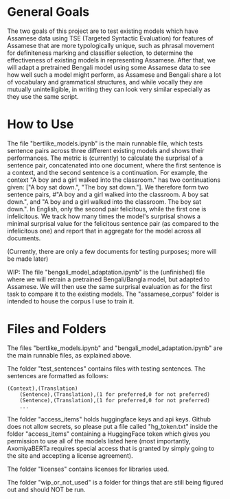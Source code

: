 # General Goals
The two goals of this project are to test existing models which have Assamese data using TSE (Targeted Syntactic Evaluation) for features of Assamese that are more typologically unique, such as phrasal movement for definiteness marking and classifier selection, to determine the effectiveness of existing models in representing Assamese. After that, we will adapt a pretrained Bengali model using some Assamese data to see how well such a model might perform, as Assamese and Bengali share a lot of vocabulary and grammatical structures, and while vocally they are mutually unintelligible, in writing they can look very similar especially as they use the same script.

# How to Use
The file "bertlike_models.ipynb" is the main runnable file, which tests sentence pairs across three different existing models and shows their performances. The metric is (currently) to calculate the surprisal of a sentence pair, concatenated into one document, where the first sentence is a context, and the second sentence is a continuation. For example, the context "A boy and a girl walked into the classroom." has two continuations given: ["A boy sat down.", "The boy sat down."]. We therefore form two sentence pairs, #"A boy and a girl walked into the classroom. A boy sat down.", and "A boy and a girl walked into the classroom. The boy sat down.". In English, only the second pair felicitous, while the first one is infelicitous. We track how many times the model's surprisal shows a minimal surprisal value for the felicitous sentence pair (as compared to the infelicitous one) and report that in aggregate for the model across all documents.

(Currently, there are only a few documents for testing purposes; more will be made later)

WIP: The file "bengali_model_adaptation.ipynb" is the (unfinished) file where we will retrain a pretrained Bengali/Bangla model, but adapted to Assamese. We will then use the same surprisal evaluation as for the first task to compare it to the existing models. The "assamese_corpus" folder is intended to house the corpus I use to train it.

# Files and Folders
The files "bertlike_models.ipynb" and "bengali_model_adaptation.ipynb" are the main runnable files, as explained above.

The folder "test_sentences" contains files with testing sentences. The sentences are formatted as follows:<br>
```
(Context),(Translation)
    (Sentence),(Translation),(1 for preferred,0 for not preferred)
    (Sentence),(Translation),(1 for preferred,0 for not preferred)
    ...
```

The folder "access_items" holds huggingface keys and api keys. Github does not allow secrets, so please put a file called "hg_token.txt" inside the folder "access_items" containing a HuggingFace token which gives you permission to use all of the models listed here (most importantly, AxomiyaBERTa requires special access that is granted by simply going to the site and accepting a license agreement).

The folder "licenses" contains licenses for libraries used.

The folder "wip_or_not_used" is a folder for things that are still being figured out and should NOT be run.
